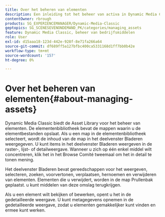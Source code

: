 ```yaml
---
title: Over het beheren van elementen
description: Een inleiding tot het beheer van activa in Dynamic Media Classic
contentOwner: rbrough
products: SG_EXPERIENCEMANAGER/Dynamic-Media-Classic
geptopics: SG_SCENESEVENONDEMAND_PK/categories/managing_assets
feature: Dynamic Media Classic, beheer van bedrijfsmiddelen
role: User
exl-id: d15aaa18-123d-442e-928f-8e71fa266a64
source-git-commit: df689ff5a127bfbc400ca5331168d1ff7bb0b42e
workflow-type: tm+mt
source-wordcount: '157'
ht-degree: 0%

---
```


# Over het beheren van elementen{#about-managing-assets}

Dynamic Media Classic biedt de Asset Library voor het beheer van elementen. De elementenbibliotheek bevat de mappen waarin u de elementbestanden opslaat. Als u een map in de elementenbibliotheek selecteert, wordt de inhoud van de map in het deelvenster Bladeren weergegeven. U kunt items in het deelvenster Bladeren weergeven in de raster-, lijst- of detailweergave. Wanneer u zich op één enkel middel wilt concentreren, klik het in het Browse Comité tweemaal om het in detail te tonen mening.

Het deelvenster Bladeren bevat gereedschappen voor het weergeven, selecteren, zoeken, voorvertonen, verplaatsen, hernoemen en verwijderen van elementen. Elementen die u verwijdert, worden in de map Prullenbak geplaatst. u kunt middelen van deze omslag terugkrijgen.

Als u een element wilt bekijken of bewerken, opent u het in de gedetailleerde weergave. U kunt metagegevens opnemen in de gedetailleerde weergave, zodat u elementen gemakkelijker kunt vinden en ermee kunt werken.
